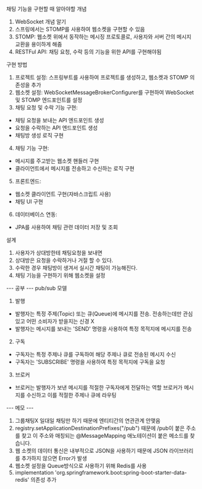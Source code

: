 채팅 기능을 구현할 때 알아야할 개념
1. WebSocket 개념 알기
2. 스프링에서는 STOMP를 사용하여 웹소켓을 구현할 수 있음
3. STOMP: 웹소켓 위에서 동작하는 메시징 프로토콜로, 사용자와 서버 간의 메시지 교환을 용이하게 해줌
4. RESTFul API: 채팅 요청, 수락 등의 기능을 위한 API를 구현해야됨

구현 방법
1. 프로젝트 설정: 스프링부트를 사용하여 프로젝트를 생성하고, 웹소켓과 STOMP 의존성을 추가
2. 웹소켓 설정: WebSocketMessageBrokerConfigurer를 구현하여 WebSocket 및 STOMP 엔드포인트를 설정
3. 채팅 요청 및 수락 기능 구현:
- 채팅 요청을 보내는 API 엔드포인트 생성
- 요청을 수락하는 API 엔드포인트 생성
- 채팅방 생성 로직 구현
4. 채팅 기능 구현:
- 메시지를 주고받는 웹소켓 핸들러 구현
- 클라이언트에서 메시지를 전송하고 수신하는 로직 구현
5. 프론트엔드:
- 웹소켓 클라이언트 구현(자바스크립트 사용)
- 채팅 UI 구현
6. 데이터베이스 연동:
- JPA를 사용하여 채팅 관련 데이터 저장 및 조회


설계
1. 사용자가 상대방한테 채팅요청을 보내면
2. 상대방은 요청을 수락하거나 거절 할 수 있다.
3. 수락한 경우 채팅방이 생겨서 실시간 채팅이 가능해진다.
4. 채팅 기능을 구현하기 위해 웹소켓을 설정

--- 공부 ---
pub/sub 모델
1. 발행
- 발행자는 특정 주제(Topic) 또는 큐(Queue)에 메시지를 전송. 전송하는데만 관심 있고 어떤 소비자가 받을지는 신경 X
- 발행자는 메시지를 보내는 'SEND' 명령을 사용하여 특정 목적지에 메시지를 전송
2. 구독
- 구독자는 특정 주제나 큐를 구독하여 해당 주제나 큐로 전송된 메시지 수신
- 구독자는 'SUBSCRIBE' 명령을 사용하여 특정 목적지에 구독을 요청
3. 브로커
- 브로커는 발행자가 보낸 메시지를 적절한 구독자에게 전달하는 역할 브로커가 메시지를 수신하고 이를 적절한 주제나 큐에 라우팅

--- 메모 ---
1. 그룹채팅X 일대일 채팅만 하기 때문에 엔티티간의 연관관계 안맺음
2. registry.setApplicationDestinationPrefixes("/pub") 때문에 /pub이 붙은 주소를 찾고 이 주소와 매칭되는 @MessageMapping 애노테이션이 붙은 메소드를 찾습니다.
3. 웹 소켓의 데이터 통신은 내부적으로 JSON을 사용하기 때문에 JSON 라이브러리를 추가하지 않으면 Error가 발생
4. 웹소켓 설정을 Queue방식으로 사용하기 위해 Redis를 사용
5. implementation 'org.springframework.boot:spring-boot-starter-data-redis' 의존성 추가